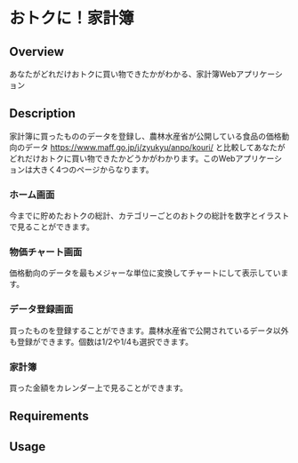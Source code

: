 # おトクに！家計簿
## Overview
あなたがどれだけおトクに買い物できたかがわかる、家計簿Webアプリケーション

## Description
家計簿に買ったもののデータを登録し、農林水産省が公開している食品の価格動向のデータ
https://www.maff.go.jp/j/zyukyu/anpo/kouri/
と比較してあなたがどれだけおトクに買い物できたかどうかがわかります。このWebアプリケーションは大きく4つのページからなります。

### ホーム画面
今までに貯めたおトクの総計、カテゴリーごとのおトクの総計を数字とイラストで見ることができます。

### 物価チャート画面
価格動向のデータを最もメジャーな単位に変換してチャートにして表示しています。

### データ登録画面
買ったものを登録することができます。農林水産省で公開されているデータ以外も登録ができます。個数は1/2や1/4も選択できます。

### 家計簿
買った金額をカレンダー上で見ることができます。

## Requirements


## Usage
